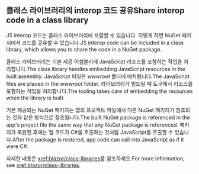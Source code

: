 ## <a name="share-interop-code-in-a-class-library"></a><span data-ttu-id="960c4-101">클래스 라이브러리의 interop 코드 공유</span><span class="sxs-lookup"><span data-stu-id="960c4-101">Share interop code in a class library</span></span>

<span data-ttu-id="960c4-102">JS interop 코드는 클래스 라이브러리에 포함할 수 있습니다. 이렇게 하면 NuGet 패키지에서 코드를 공유할 수 있습니다.</span><span class="sxs-lookup"><span data-stu-id="960c4-102">JS interop code can be included in a class library, which allows you to share the code in a NuGet package.</span></span>

<span data-ttu-id="960c4-103">클래스 라이브러리는 기본 제공 어셈블리에 JavaScript 리소스를 포함하는 작업을 처리합니다.</span><span class="sxs-lookup"><span data-stu-id="960c4-103">The class library handles embedding JavaScript resources in the built assembly.</span></span> <span data-ttu-id="960c4-104">JavaScript 파일은 *wwwroot* 폴더에 배치됩니다.</span><span class="sxs-lookup"><span data-stu-id="960c4-104">The JavaScript files are placed in the *wwwroot* folder.</span></span> <span data-ttu-id="960c4-105">라이브러리가 빌드될 때 도구에서 리소스를 포함하는 작업을 처리합니다.</span><span class="sxs-lookup"><span data-stu-id="960c4-105">The tooling takes care of embedding the resources when the library is built.</span></span>

<span data-ttu-id="960c4-106">기본 제공되는 NuGet 패키지는 앱의 프로젝트 파일에서 다른 NuGet 패키지가 참조되는 것과 같은 방식으로 참조됩니다.</span><span class="sxs-lookup"><span data-stu-id="960c4-106">The built NuGet package is referenced in the app's project file the same way that any NuGet package is referenced.</span></span> <span data-ttu-id="960c4-107">패키지가 복원된 후에는 앱 코드가 C#을 호출하는 것처럼 JavaScript를 호출할 수 있습니다.</span><span class="sxs-lookup"><span data-stu-id="960c4-107">After the package is restored, app code can call into JavaScript as if it were C#.</span></span>

<span data-ttu-id="960c4-108">자세한 내용은 <xref:blazor/class-libraries>를 참조하세요.</span><span class="sxs-lookup"><span data-stu-id="960c4-108">For more information, see <xref:blazor/class-libraries>.</span></span>
